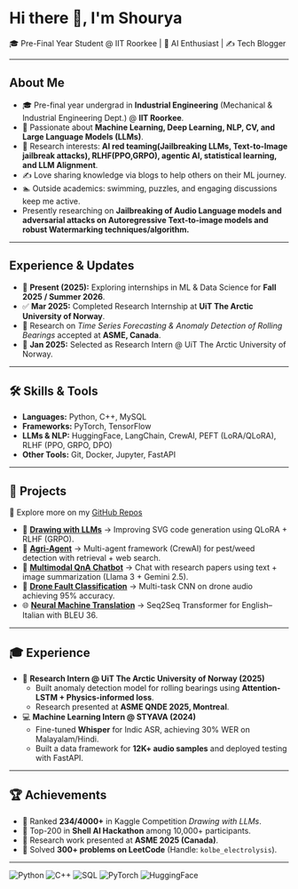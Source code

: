 # Hi there 👋, I'm Shourya  
🎓 Pre-Final Year Student @ IIT Roorkee | 🤖 AI Enthusiast | ✍️ Tech Blogger

---

## About Me
- 🎓 Pre-final year undergrad in **Industrial Engineering** (Mechanical & Industrial Engineering Dept.) @ **IIT Roorkee**.  
- 🤖 Passionate about **Machine Learning, Deep Learning, NLP, CV, and Large Language Models (LLMs)**.  
- 🧩 Research interests: **AI red teaming(Jailbreaking LLMs, Text-to-Image jailbreak attacks), RLHF(PPO,GRPO), agentic AI, statistical learning, and LLM Alignment**.  
- ✍️ Love sharing knowledge via blogs to help others on their ML journey.  
- 🏊 Outside academics: swimming, puzzles, and engaging discussions keep me active.
- Presently researching on **Jailbreaking of Audio Language models and adversarial attacks on Autoregressive Text-to-image models and robust Watermarking techniques/algorithm.**

---

## Experience & Updates
- 📌 **Present (2025):** Exploring internships in ML & Data Science for **Fall 2025 / Summer 2026**.  
- ✅ **Mar 2025:** Completed Research Internship at **UiT The Arctic University of Norway**.  
- 📄 Research on *Time Series Forecasting & Anomaly Detection of Rolling Bearings* accepted at **ASME, Canada**.  
- 🎯 **Jan 2025:** Selected as Research Intern @ UiT The Arctic University of Norway.

---

## 🛠️ Skills & Tools  
- **Languages:** Python, C++, MySQL  
- **Frameworks:** PyTorch, TensorFlow  
- **LLMs & NLP:** HuggingFace, LangChain, CrewAI, PEFT (LoRA/QLoRA), RLHF (PPO, GRPO, DPO)  
- **Other Tools:** Git, Docker, Jupyter, FastAPI  

---

## 📌 Projects  
🔗 Explore more on my [GitHub Repos](https://github.com/AggarwalShourya)  

- 🎨 **[Drawing with LLMs](https://github.com/AggarwalShourya/Drawing_with_LLM)** → Improving SVG code generation using QLoRA + RLHF (GRPO).  
- 🌾 **[Agri-Agent](https://github.com/AggarwalShourya/Agri-Agent)** → Multi-agent framework (CrewAI) for pest/weed detection with retrieval + web search.  
- 📑 **[Multimodal QnA Chatbot](https://github.com/AggarwalShourya/MultiModal-RAG)** → Chat with research papers using text + image summarization (Llama 3 + Gemini 2.5).  
- 🚁 **[Drone Fault Classification](https://github.com/AggarwalShourya/Multi-task-learn)** → Multi-task CNN on drone audio achieving 95% accuracy.  
- 🌐 **[Neural Machine Translation](https://github.com/AggarwalShourya/Neural-Machine-Translation)** → Seq2Seq Transformer for English–Italian with BLEU 36.  

---

## 🎓 Experience  
- 🔬 **Research Intern @ UiT The Arctic University of Norway (2025)**  
  - Built anomaly detection model for rolling bearings using **Attention-LSTM + Physics-informed loss**.  
  - Research presented at **ASME QNDE 2025, Montreal**.  
- 💻 **Machine Learning Intern @ STYAVA (2024)**  
  - Fine-tuned **Whisper** for Indic ASR, achieving 30% WER on Malayalam/Hindi.  
  - Built a data framework for **12K+ audio samples** and deployed testing with FastAPI.  

---

## 🏆 Achievements  
- 🥇 Ranked **234/4000+** in Kaggle Competition *Drawing with LLMs*.  
- 🥈 Top-200 in **Shell AI Hackathon** among 10,000+ participants.  
- 📑 Research work presented at **ASME 2025 (Canada)**.  
- 🎯 Solved **300+ problems on LeetCode** (Handle: `kolbe_electrolysis`).  

---

![Python](https://img.shields.io/badge/Python-3776AB?style=for-the-badge&logo=python&logoColor=white)
![C++](https://img.shields.io/badge/C++-00599C?style=for-the-badge&logo=cplusplus&logoColor=white)
![SQL](https://img.shields.io/badge/SQL-4479A1?style=for-the-badge&logo=postgresql&logoColor=white)
![PyTorch](https://img.shields.io/badge/PyTorch-EE4C2C?style=for-the-badge&logo=pytorch&logoColor=white)
![HuggingFace](https://img.shields.io/badge/🤗-HuggingFace-yellow?style=for-the-badge)



<!--
**AggarwalShourya/AggarwalShourya** is a ✨ _special_ ✨ repository because its `README.md` (this file) appears on your GitHub profile.

Here are some ideas to get you started:

- 🔭 I’m currently working on ...
- 🌱 I’m currently learning ...
- 👯 I’m looking to collaborate on ...
- 🤔 I’m looking for help with ...
- 💬 Ask me about ...
- 📫 How to reach me: ...
- 😄 Pronouns: ...
- ⚡ Fun fact: ...
-->
